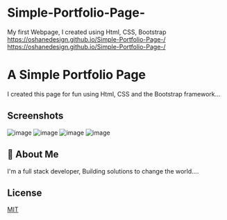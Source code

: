 # Simple-Portfolio-Page-
My first Webpage, I created using Html, CSS, Bootstrap https://oshanedesign.github.io/Simple-Portfolio-Page-/
https://oshanedesign.github.io/Simple-Portfolio-Page-/ 


# A Simple Portfolio Page

I created this page for fun using Html, CSS and the Bootstrap framework...
## Screenshots

![image](https://user-images.githubusercontent.com/40554384/151542359-17008717-744f-4931-b34a-00636c5f2199.png)
![image](https://user-images.githubusercontent.com/40554384/151542448-521fd060-0072-4408-9992-7822f0ecfc36.png)
![image](https://user-images.githubusercontent.com/40554384/151542528-6305980e-7969-4375-ade9-0c0bc21b4f05.png)
![image](https://user-images.githubusercontent.com/40554384/151542622-690640b2-1634-4237-9295-f960220c8983.png)
## 🚀 About Me
I'm a full stack developer, Building solutions to change the world....


## License

[MIT](https://choosealicense.com/licenses/mit/)


